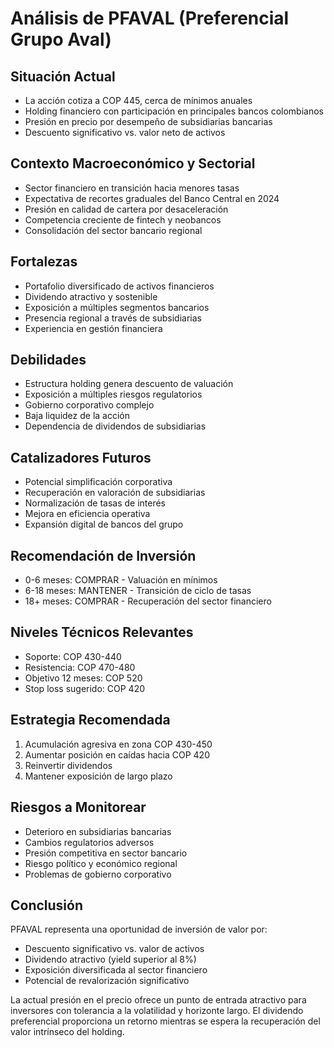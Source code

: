 # Análisis de PFAVAL (Preferencial Grupo Aval)

## Situación Actual

- La acción cotiza a COP 445, cerca de mínimos anuales
- Holding financiero con participación en principales bancos colombianos
- Presión en precio por desempeño de subsidiarias bancarias
- Descuento significativo vs. valor neto de activos

## Contexto Macroeconómico y Sectorial

- Sector financiero en transición hacia menores tasas
- Expectativa de recortes graduales del Banco Central en 2024
- Presión en calidad de cartera por desaceleración
- Competencia creciente de fintech y neobancos
- Consolidación del sector bancario regional

## Fortalezas

- Portafolio diversificado de activos financieros
- Dividendo atractivo y sostenible
- Exposición a múltiples segmentos bancarios
- Presencia regional a través de subsidiarias
- Experiencia en gestión financiera

## Debilidades

- Estructura holding genera descuento de valuación
- Exposición a múltiples riesgos regulatorios
- Gobierno corporativo complejo
- Baja liquidez de la acción
- Dependencia de dividendos de subsidiarias

## Catalizadores Futuros

- Potencial simplificación corporativa
- Recuperación en valoración de subsidiarias
- Normalización de tasas de interés
- Mejora en eficiencia operativa
- Expansión digital de bancos del grupo

## Recomendación de Inversión

- 0-6 meses: COMPRAR - Valuación en mínimos
- 6-18 meses: MANTENER - Transición de ciclo de tasas
- 18+ meses: COMPRAR - Recuperación del sector financiero

## Niveles Técnicos Relevantes

- Soporte: COP 430-440
- Resistencia: COP 470-480
- Objetivo 12 meses: COP 520
- Stop loss sugerido: COP 420

## Estrategia Recomendada

1. Acumulación agresiva en zona COP 430-450
2. Aumentar posición en caídas hacia COP 420
3. Reinvertir dividendos
4. Mantener exposición de largo plazo

## Riesgos a Monitorear

- Deterioro en subsidiarias bancarias
- Cambios regulatorios adversos
- Presión competitiva en sector bancario
- Riesgo político y económico regional
- Problemas de gobierno corporativo

## Conclusión

PFAVAL representa una oportunidad de inversión de valor por:

- Descuento significativo vs. valor de activos
- Dividendo atractivo (yield superior al 8%)
- Exposición diversificada al sector financiero
- Potencial de revalorización significativo

La actual presión en el precio ofrece un punto de entrada atractivo para inversores con tolerancia a la volatilidad y horizonte largo. El dividendo preferencial proporciona un retorno mientras se espera la recuperación del valor intrínseco del holding.
